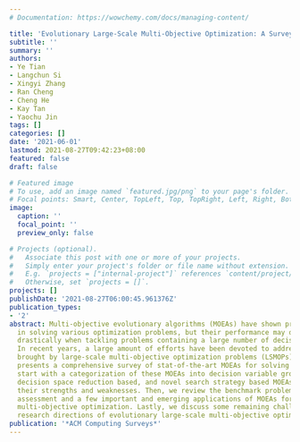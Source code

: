 ```yaml
---
# Documentation: https://wowchemy.com/docs/managing-content/

title: 'Evolutionary Large-Scale Multi-Objective Optimization: A Survey'
subtitle: ''
summary: ''
authors:
- Ye Tian
- Langchun Si
- Xingyi Zhang
- Ran Cheng
- Cheng He
- Kay Tan
- Yaochu Jin
tags: []
categories: []
date: '2021-06-01'
lastmod: 2021-08-27T09:42:23+08:00
featured: false
draft: false

# Featured image
# To use, add an image named `featured.jpg/png` to your page's folder.
# Focal points: Smart, Center, TopLeft, Top, TopRight, Left, Right, BottomLeft, Bottom, BottomRight.
image:
  caption: ''
  focal_point: ''
  preview_only: false

# Projects (optional).
#   Associate this post with one or more of your projects.
#   Simply enter your project's folder or file name without extension.
#   E.g. `projects = ["internal-project"]` references `content/project/deep-learning/index.md`.
#   Otherwise, set `projects = []`.
projects: []
publishDate: '2021-08-27T06:00:45.961376Z'
publication_types:
- '2'
abstract: Multi-objective evolutionary algorithms (MOEAs) have shown promising performance
  in solving various optimization problems, but their performance may deteriorate
  drastically when tackling problems containing a large number of decision variables.
  In recent years, a large amount of efforts have been devoted to addressing the challenges
  brought by large-scale multi-objective optimization problems (LSMOPs). This article
  presents a comprehensive survey of stat-of-the-art MOEAs for solving LSMOPs. We
  start with a categorization of these MOEAs into decision variable grouping based,
  decision space reduction based, and novel search strategy based MOEAs, discussing
  their strengths and weaknesses. Then, we review the benchmark problems for performance
  assessment and a few important and emerging applications of MOEAs for large-scale
  multi-objective optimization. Lastly, we discuss some remaining challenges and future
  research directions of evolutionary large-scale multi-objective optimization.
publication: '*ACM Computing Surveys*'
---
```

